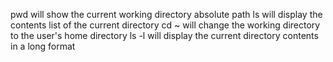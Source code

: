 pwd will show the current working directory absolute path
ls will display the contents list of the current directory
cd ~ will change the working directory to the user's home directory
ls -l will display the current directory contents in a long format